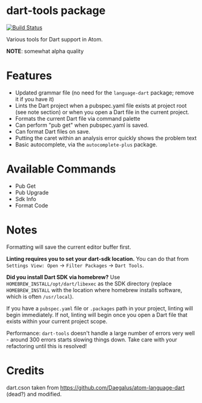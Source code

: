 # dart-tools package

[![Build Status](https://travis-ci.org/radicaled/dart-tools.svg?branch=master)][travis]

Various tools for Dart support in Atom.

**NOTE**: somewhat alpha quality

Features
========

* Updated grammar file (no need for the `language-dart` package; remove it if you have it)
* Lints the Dart project when a pubspec.yaml file exists
at project root (see note section) or when you open a Dart file in the current
project.
* Formats the current Dart file via command palette
* Can perform "pub get" when pubspec.yaml is saved.
* Can format Dart files on save.
* Putting the caret within an analysis error quickly shows the problem text
* Basic autocomplete, via the `autocomplete-plus` package.

Available Commands
==================

* Pub Get
* Pub Upgrade
* Sdk Info
* Format Code

Notes
=====

Formatting will save the current editor buffer first.

**Linting requires you to set your dart-sdk location.** You can do that from
`Settings View: Open` -> `Filter Packages` -> `Dart Tools`.

**Did you install Dart SDK via homebrew?** Use `HOMEBREW_INSTALL/opt/dart/libexec`
as the SDK directory (replace `HOMEBREW_INSTALL` with the location
where homebrew installs software, which is often `/usr/local`).

If you have a `pubspec.yaml` file or `.packages` path in your project, linting
will begin immediately. If not, linting will begin once you open a Dart file
that exists within your current project scope.

Performance: `dart-tools` doesn't handle a large number of errors very well -
around 300 errors starts slowing things down. Take care with your refactoring
until this is resolved!

Credits
=======

dart.cson taken from https://github.com/Daegalus/atom-language-dart (dead?) and modified.

[travis]: https://travis-ci.org/radicaled/dart-tools
